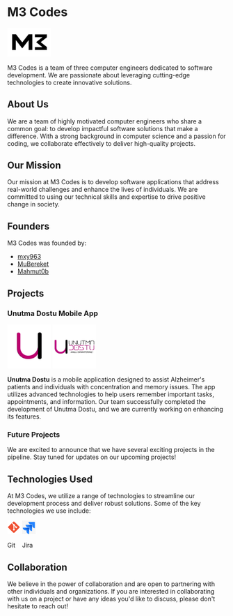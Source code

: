 # M3 Codes

<div align="left">
  <img src="https://github.com/M3-Codes/M3Codes/blob/main/Logos/Logo.png" alt="M3 Codes Logo" width="100">
</div>

M3 Codes is a team of three computer engineers dedicated to software development. We are passionate about leveraging cutting-edge technologies to create innovative solutions.

## About Us

We are a team of highly motivated computer engineers who share a common goal: to develop impactful software solutions that make a difference. With a strong background in computer science and a passion for coding, we collaborate effectively to deliver high-quality projects.

## Our Mission

Our mission at M3 Codes is to develop software applications that address real-world challenges and enhance the lives of individuals. We are committed to using our technical skills and expertise to drive positive change in society.

## Founders

M3 Codes was founded by:

- [mxy963](https://github.com/mxy963)
- [MuBereket](https://github.com/MuBereket2023)
- [Mahmut0b](https://github.com/Mahmut0b)

## Projects

### Unutma Dostu Mobile App

<div align="left">
  <img src="https://github.com/M3-Codes/M3Codes/blob/profile/Logos/udlogo.png" alt="Unutma Dostu Logo" width="100">
  <img src="https://github.com/M3-Codes/M3Codes/blob/profile/Logos/udlogo2.png" alt="Unutma Dostu Logo" width="100">
</div>

**Unutma Dostu** is a mobile application designed to assist Alzheimer's patients and individuals with concentration and memory issues. The app utilizes advanced technologies to help users remember important tasks, appointments, and information. Our team successfully completed the development of Unutma Dostu, and we are currently working on enhancing its features.

### Future Projects

We are excited to announce that we have several exciting projects in the pipeline. Stay tuned for updates on our upcoming projects!

## Technologies Used

At M3 Codes, we utilize a range of technologies to streamline our development process and deliver robust solutions. Some of the key technologies we use include:

<div align="left">
  <img src="https://github.com/M3-Codes/M3Codes/blob/main/Logos/Gitt.png" alt="Git Logo" width="30">  
  <img src="https://github.com/M3-Codes/M3Codes/blob/main/Logos/Jira.png" alt="Jira Logo" width="31">  
</div>

<div align="left">
  <p>Git &nbsp;&nbsp; Jira</p>
</div>

## Collaboration

We believe in the power of collaboration and are open to partnering with other individuals and organizations. If you are interested in collaborating with us on a project or have any ideas you'd like to discuss, please don't hesitate to reach out!
